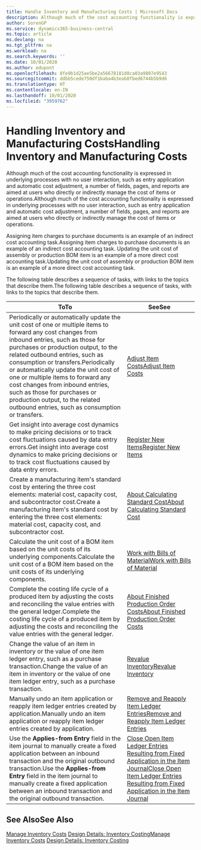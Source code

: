 ```yaml
---
title: Handle Inventory and Manufacturing Costs | Microsoft Docs
description: Although much of the cost accounting functionality is expressed in underlying processes with no user interaction, such as entry application and automatic cost adjustment, a number of fields, pages, and reports are aimed at users who directly or indirectly manage the cost of items or operations.
author: SorenGP
ms.service: dynamics365-business-central
ms.topic: article
ms.devlang: na
ms.tgt_pltfrm: na
ms.workload: na
ms.search.keywords: ''
ms.date: 10/01/2020
ms.author: edupont
ms.openlocfilehash: 8fe9b1d25ae5be2a56678181d8ca03a9807e9543
ms.sourcegitcommit: ddbb5cede750df1baba4b3eab8fbed6744b5b9d6
ms.translationtype: HT
ms.contentlocale: en-IN
ms.lasthandoff: 10/01/2020
ms.locfileid: "3959762"
---
```

# <a name="handling-inventory-and-manufacturing-costs"></a><span data-ttu-id="e02ef-103">Handling Inventory and Manufacturing Costs</span><span class="sxs-lookup"><span data-stu-id="e02ef-103">Handling Inventory and Manufacturing Costs</span></span>
<span data-ttu-id="e02ef-104">Although much of the cost accounting functionality is expressed in underlying processes with no user interaction, such as entry application and automatic cost adjustment, a number of fields, pages, and reports are aimed at users who directly or indirectly manage the cost of items or operations.</span><span class="sxs-lookup"><span data-stu-id="e02ef-104">Although much of the cost accounting functionality is expressed in underlying processes with no user interaction, such as entry application and automatic cost adjustment, a number of fields, pages, and reports are aimed at users who directly or indirectly manage the cost of items or operations.</span></span>  

 <span data-ttu-id="e02ef-105">Assigning item charges to purchase documents is an example of an indirect cost accounting task.</span><span class="sxs-lookup"><span data-stu-id="e02ef-105">Assigning item charges to purchase documents is an example of an indirect cost accounting task.</span></span> <span data-ttu-id="e02ef-106">Updating the unit cost of assembly or production BOM item is an example of a more direct cost accounting task.</span><span class="sxs-lookup"><span data-stu-id="e02ef-106">Updating the unit cost of assembly or production BOM item is an example of a more direct cost accounting task.</span></span>  

 <span data-ttu-id="e02ef-107">The following table describes a sequence of tasks, with links to the topics that describe them.</span><span class="sxs-lookup"><span data-stu-id="e02ef-107">The following table describes a sequence of tasks, with links to the topics that describe them.</span></span>   

|<span data-ttu-id="e02ef-108">**To**</span><span class="sxs-lookup"><span data-stu-id="e02ef-108">**To**</span></span>|<span data-ttu-id="e02ef-109">**See**</span><span class="sxs-lookup"><span data-stu-id="e02ef-109">**See**</span></span>|  
|------------|-------------|  
|<span data-ttu-id="e02ef-110">Periodically or automatically update the unit cost of one or multiple items to forward any cost changes from inbound entries, such as those for purchases or production output, to the related outbound entries, such as consumption or transfers.</span><span class="sxs-lookup"><span data-stu-id="e02ef-110">Periodically or automatically update the unit cost of one or multiple items to forward any cost changes from inbound entries, such as those for purchases or production output, to the related outbound entries, such as consumption or transfers.</span></span>|[<span data-ttu-id="e02ef-111">Adjust Item Costs</span><span class="sxs-lookup"><span data-stu-id="e02ef-111">Adjust Item Costs</span></span>](inventory-how-adjust-item-costs.md)|  
|<span data-ttu-id="e02ef-112">Get insight into average cost dynamics to make pricing decisions or to track cost fluctuations caused by data entry errors.</span><span class="sxs-lookup"><span data-stu-id="e02ef-112">Get insight into average cost dynamics to make pricing decisions or to track cost fluctuations caused by data entry errors.</span></span>|[<span data-ttu-id="e02ef-113">Register New Items</span><span class="sxs-lookup"><span data-stu-id="e02ef-113">Register New Items</span></span>](inventory-how-register-new-items.md)|  
|<span data-ttu-id="e02ef-114">Create a manufacturing item's standard cost by entering the three cost elements: material cost, capacity cost, and subcontractor cost.</span><span class="sxs-lookup"><span data-stu-id="e02ef-114">Create a manufacturing item's standard cost by entering the three cost elements: material cost, capacity cost, and subcontractor cost.</span></span>|[<span data-ttu-id="e02ef-115">About Calculating Standard Cost</span><span class="sxs-lookup"><span data-stu-id="e02ef-115">About Calculating Standard Cost</span></span>](finance-about-calculating-standard-cost.md)|  
|<span data-ttu-id="e02ef-116">Calculate the unit cost of a BOM item based on the unit costs of its underlying components.</span><span class="sxs-lookup"><span data-stu-id="e02ef-116">Calculate the unit cost of a BOM item based on the unit costs of its underlying components.</span></span>|[<span data-ttu-id="e02ef-117">Work with Bills of Material</span><span class="sxs-lookup"><span data-stu-id="e02ef-117">Work with Bills of Material</span></span>](inventory-how-work-BOMs.md)|  
|<span data-ttu-id="e02ef-118">Complete the costing life cycle of a produced item by adjusting the costs and reconciling the value entries with the general ledger.</span><span class="sxs-lookup"><span data-stu-id="e02ef-118">Complete the costing life cycle of a produced item by adjusting the costs and reconciling the value entries with the general ledger.</span></span>|[<span data-ttu-id="e02ef-119">About Finished Production Order Costs</span><span class="sxs-lookup"><span data-stu-id="e02ef-119">About Finished Production Order Costs</span></span>](finance-about-finished-production-order-costs.md)|  
|<span data-ttu-id="e02ef-120">Change the value of an item in inventory or the value of one item ledger entry, such as a purchase transaction.</span><span class="sxs-lookup"><span data-stu-id="e02ef-120">Change the value of an item in inventory or the value of one item ledger entry, such as a purchase transaction.</span></span>|[<span data-ttu-id="e02ef-121">Revalue Inventory</span><span class="sxs-lookup"><span data-stu-id="e02ef-121">Revalue Inventory</span></span>](inventory-how-revalue-inventory.md)|
|<span data-ttu-id="e02ef-122">Manually undo an item application or reapply item ledger entries created by application.</span><span class="sxs-lookup"><span data-stu-id="e02ef-122">Manually undo an item application or reapply item ledger entries created by application.</span></span>|[<span data-ttu-id="e02ef-123">Remove and Reapply Item Ledger Entries</span><span class="sxs-lookup"><span data-stu-id="e02ef-123">Remove and Reapply Item Ledger Entries</span></span>](finance-how-to-remove-and-reapply-item-entries.md)|  
|<span data-ttu-id="e02ef-124">Use the **Applies-from Entry** field in the item journal to manually create a fixed application between an inbound transaction and the original outbound transaction.</span><span class="sxs-lookup"><span data-stu-id="e02ef-124">Use the **Applies-from Entry** field in the item journal to manually create a fixed application between an inbound transaction and the original outbound transaction.</span></span>|[<span data-ttu-id="e02ef-125">Close Open Item Ledger Entries Resulting from Fixed Application in the Item Journal</span><span class="sxs-lookup"><span data-stu-id="e02ef-125">Close Open Item Ledger Entries Resulting from Fixed Application in the Item Journal</span></span>](finance-how-to-close-open-item-ledger-entries-resulting-from-fixed-application-in-the-item-journal.md)|  

## <a name="see-also"></a><span data-ttu-id="e02ef-126">See Also</span><span class="sxs-lookup"><span data-stu-id="e02ef-126">See Also</span></span>  
<span data-ttu-id="e02ef-127">[Manage Inventory Costs](finance-manage-inventory-costs.md)
[Design Details: Inventory Costing](design-details-inventory-costing.md)</span><span class="sxs-lookup"><span data-stu-id="e02ef-127">[Manage Inventory Costs](finance-manage-inventory-costs.md)
[Design Details: Inventory Costing](design-details-inventory-costing.md)</span></span>
